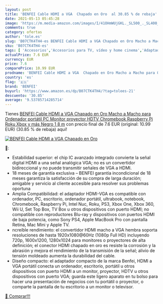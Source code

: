 ```yaml
---
layout: post
title: 'BENFEI Cable HDMI a VGA  Chapado en Oro  al 30.85 % de rebaja'
date: 2021-05-13 05:45:28
image: 'https://m.media-amazon.com/images/I/41OHmWUjGKL._SL500_._SL400_.jpg'
comments: true
category: ofertas
author: 'tole.es'
slug: 'B07CTK4TH4-es BENFEI Cable HDMI a VGA Chapado en Oro Macho a Macho para...'
sku: 'B07CTK4TH4-es'
tags: [ 'Accesorios','Accesorios para TV, vídeo y home cinema','Adaptadores','Adaptadores USB-VGA','Cables HDMI','Cables para TV, vídeo y home cinema','Electrónica','Informática','TV, vídeo y home cinema','benfei','xbox', ]
actualPrice: 7.6 EUR
currency: EUR
price: 7.6
comparePrice: 10.99 EUR
prodname: 'BENFEI Cable HDMI a VGA  Chapado en Oro Macho a Macho para Ordenador  portátil  PC  Monitor  proyector  HDTV  Chromebook  Raspberry Pi  Roku  Xbox y más  Negro 1 8 m'
country: 'es'
flag: '🇪🇸'
brand: 'BENFEI'
buyurl: 'https://www.amazon.es/dp/B07CTK4TH4/?tag=tolees-21'
descuento: '30.85'
average: '9.53785714285714'
---
```


Tienes [BENFEI Cable HDMI a VGA  Chapado en Oro Macho a Macho para Ordenador  portátil  PC  Monitor  proyector  HDTV  Chromebook  Raspberry Pi  Roku  Xbox y más  Negro 1 8 m](https://www.amazon.es/dp/B07CTK4TH4/?tag=tolees-21) con precio final de  7.6 EUR (original: 10.99 EUR) (30.85 %  de rebaja) aqui!

[![BENFEI Cable HDMI a VGA  Chapado en Oro ](https://m.media-amazon.com/images/I/41OHmWUjGKL._SL500_._SL400_.jpg)](https://www.amazon.es/dp/B07CTK4TH4/?tag=tolees-21)

🔎:

- Estabilidad superior: el chip IC avanzado integrado convierte la señal digital HDMI a una señal analógica VGA; no es un convertidor bidireccional y no puede transmitir señales de VGA a HDMI.
- 18 meses de garantía exclusiva – BENFEI garantía incondicional de 18 meses garantiza la satisfacción de su compra de larga duración; amigable y servicio al cliente accesible para resolver sus problemas oportuna
- Amplia Compatibilidad: el adaptador HDMI-VGA es compatible con ordenador, PC, escritorio, ordenador portátil, ultrabook, notebook, Chromebook, Raspberry Pi, Intel Nuc, Roku, PS3, Xbox One, Xbox 360, Wii U, Set Top Box, TV Box u otros dispositivos con puerto HDMI; no compatible con reproductores Blu-ray y dispositivos con puertos HDMI de baja potencia, como Sony PS4, Apple MacBook Pro con pantalla Retina, Mac Mini y Apple TV.
- ncreíble rendimiento: el convertidor HDMI macho a VGA hembra soporta resoluciones de hasta 1920x1080@60Hz (1080p Full HD) incluyendo 720p, 1600x1200, 1280x1024 para monitores o proyectores de alta definición; el conector HDMI chapado en oro es resiste la corrosión y la abrasión y mejora el rendimiento de la transmisión de la señal; alivio de tensión moldeado aumenta la durabilidad del cable.
- Diseño compacto: el adaptador compacto de la marca Benfei, HDMI a VGA portátil conecta un ordenador, escritorio, portátil u otros dispositivos con puerto HDMI a un monitor, proyector, HDTV u otros dispositivos con puerto VGA; guarda este ligero aparato en tu bolso para hacer una presentación de negocios con tu portátil o proyector, o comparte la pantalla de tu escritorio a un monitor o televisor.

[🛒 Comprar!!!](https://www.amazon.es/dp/B07CTK4TH4/?tag=tolees-21)
